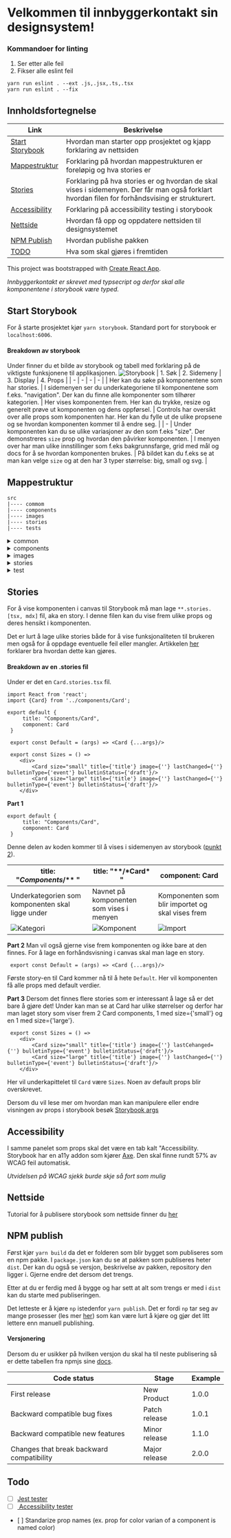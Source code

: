 # Velkommen til innbyggerkontakt sin designsystem!

### Kommandoer for linting

1. Ser etter alle feil
2. Fikser alle eslint feil

```
yarn run eslint . --ext .js,.jsx,.ts,.tsx
yarn run eslint . --fix
```

## Innholdsfortegnelse

| Link                                | Beskrivelse                                                                                                                                    |
| ----------------------------------- | ---------------------------------------------------------------------------------------------------------------------------------------------- |
| [Start Storybook](#start-storybook) | Hvordan man starter opp prosjektet og kjapp forklaring av nettsiden                                                                            |
| [Mappestruktur](#mappestruktur)     | Forklaring på hvordan mappestrukturen er foreløpig og hva stories er                                                                           |
| [Stories](#stories)                 | Forklaring på hva stories er og hvordan de skal vises i sidemenyen. Der får man også forklart hvordan filen for forhåndsvising er strukturert. |
| [Accessibility](#accessibility)     | Forklaring på accessibility testing i storybook                                                                                                |
| [Nettside](#nettside)               | Hvordan få opp og oppdatere nettsiden til designsystemet                                                                                       |
| [NPM Publish](#npm-publish)         | Hvordan publishe pakken                                                                                                                        |
| [TODO](#todo)                       | Hva som skal gjøres i fremtiden                                                                                                                |

This project was bootstrapped with [Create React App](https://github.com/facebook/create-react-app).

_Innbyggerkontakt er skrevet med typsecript og derfor skal alle komponentene i storybook være typed._

## Start Storybook

For å starte prosjektet kjør `yarn storybook`.
Standard port for storybook er `localhost:6006`.

#### Breakdown av storybook

Under finner du et bilde av storybook og tabell med forklaring på de viktigste funksjonene til applikasjonen.
![Storybook](public/storybook.png)
| 1. Søk | 2. Sidemeny | 3. Display | 4. Props |
| - | - | - | - |
| Her kan du søke på komponentene som har stories. | I sidemenyen ser du underkategoriene til komponentene som f.eks. "navigation". Der kan du finne alle komponenter som tilhører kategorien. | Her vises komponenten frem. Her kan du trykke, resize og generelt prøve ut komponenten og dens oppførsel. | Controls har oversikt over alle props som komponenten har. Her kan du fylle ut de ulike propsene og se hvordan komponenten kommer til å endre seg. |
| - | Under komponenten kan du se ulike variasjoner av den som f.eks "size". Der demonstreres `size` prop og hvordan den påvirker komponenten. | I menyen over har man ulike innstillinger som f.eks bakgrunnsfarge, grid med mål og docs for å se hvordan komponenten brukes. | På bildet kan du f.eks se at man kan velge `size` og at den har 3 typer størrelse: big, small og svg. |

## Mappestruktur

```
src
|---- commom
|---- components
|---- images
|---- stories
|---- tests
```

<details>
    <summary> common </summary>

    Her vil du legge til alle konstanter som skal/kan gjenbrukes i andre filer.
    Det kan for eksempel være farger eller font størrelser

</details>

<details>
    <summary> components </summary>

    Det å lage komponenter i storybook er ikke noe forskjellig fra vanilla react.
    Alle komponentene ligger i ```/components``` mappen.
    Tittelen på filen skal være det samme som navnet til komponenten.
    Dersom stylingen skal være påvirket av props så det det lettest å holde styling og koden til komponenten i samme fil.
    Der kan du også lage egendefinerte props og styling.
    Gode og enkle eksempler er ```RadioButton``` og ```Button```.

</details>

<details>
    <summary> images </summary>

    Sier seg selv, her skal bildene/svg blir lagret.
    Dersom man trenger å bruke svg som en komponent er det anbefat å bruke svgr i command line.

</details>

<details>
    <summary> stories </summary>

    Sier seg selv, her skal stories til komponentene blir laget.

</details>

<details>
    <summary> test </summary>

    well, u know the drill.

</details>

## Stories

For å vise komponenten i canvas til Storybook må man lage `**.stories.[tsx, mdx]` fil, aka en story. I denne filen kan du vise frem ulike props og deres hensikt i komponenten.

Det er lurt å lage ulike stories både for å vise funksjonaliteten til brukeren men også for å oppdage eventuelle feil eller mangler. Artikkelen [her](https://storybook.js.org/blog/testing-composite-components/) forklarer bra hvordan dette kan gjøres.

#### Breakdown av en .stories fil

Under er det en `Card.stories.tsx` fil.

```
import React from 'react';
import {Card} from '../components/Card';

export default {
     title: "Components/Card",
     component: Card
 }

 export const Default = (args) => <Card {...args}/>

 export const Sizes = () =>
    <div>
        <Card size="small" title={'title'} image={''} lastChanged={''} bulletinType={'event'} bulletinStatus={'draft'}/>
        <Card size="large" title={'title'} image={''} lastChanged={''} bulletinType={'event'} bulletinStatus={'draft'}/>
    </div>
```

**Part 1**

```
export default {
     title: "Components/Card",
     component: Card
 }
```

Denne delen av koden kommer til å vises i sidemenyen av storybook ([punkt 2](public/storybook.png)).

| title: "_Components_/\*\* "                          | title: "\**/*Card\* "                             | component: Card                                  |
| ---------------------------------------------------- | ------------------------------------------------- | ------------------------------------------------ |
| Underkategorien som komponenten skal ligge under     | Navnet på komponenten som vises i menyen          | Komponenten som blir importet og skal vises frem |
| ![Kategori](public/Storybook-menu-underkategori.png) | ![Komponent](public/Storybook-menu-component.png) | ![Import](public/Card.png)                       |

**Part 2**
Man vil også gjerne vise frem komponenten og ikke bare at den finnes. For å lage en forhåndsvisning i canvas skal man lage en story.

```
 export const Default = (args) => <Card {...args}/>
```

Første story-en til Card kommer nå til å hete `Default`. Her vil komponenten få alle props med default verdier.

**Part 3**
Dersom det finnes flere stories som er interessant å lage så er det bare å gjøre det! Under kan man se at Card har ulike størrelser og derfor har man laget story som viser frem 2 Card components, 1 med size={'small'} og en 1 med size={'large'}.

```
 export const Sizes = () =>
    <div>
        <Card size="small" title={'title'} image={''} lastCehanged={''} bulletinType={'event'} bulletinStatus={'draft'}/>
        <Card size="large" title={'title'} image={''} lastChanged={''} bulletinType={'event'} bulletinStatus={'draft'}/>
    </div>
```

Her vil underkapittelet til `Card` være `Sizes`. Noen av default props blir overskrevet.

Dersom du vil lese mer om hvordan man kan manipulere eller endre visningen av props i storybook besøk [Storybook args](https://storybook.js.org/docs/react/writing-stories/args)

## Accessibility

I samme panelet som props skal det være en tab kalt "Accessibility. Storybook har en a11y addon som kjører [Axe](https://github.com/dequelabs/axe-core). Den skal finne rundt 57% av WCAG feil automatisk.

_Utvidelsen på WCAG sjekk burde skje så fort som mulig_

## Nettside

Tutorial for å publisere storybook som nettside finner du [her](https://storybook.js.org/docs/react/sharing/publish-storybook)

## NPM publish

Først kjør `yarn build` da det er folderen som blir bygget som publiseres som en npm pakke.
I `package.json` kan du se at pakken som publiseres heter ` dist`. Der kan du også se versjon, beskrivelse av pakken, repository den ligger i. Gjerne endre det dersom det trengs.

Etter at du er ferdig med å bygge og har sett at alt som trengs er med i `dist` kan du starte med publiseringen.

Det letteste er å kjøre `np` istedenfor `yarn publish`. Det er fordi `np` tar seg av mange prosesser (les mer [her](https://www.npmjs.com/package/np)) som kan være lurt å kjøre og gjør det litt lettere enn manuell publishing.

#### Versjonering

Dersom du er usikker på hvilken versjon du skal ha til neste publisering så er dette tabellen fra npmjs sine [docs](https://docs.npmjs.com/about-semantic-versioning).

| Code status                               | Stage         | Example |
| ----------------------------------------- | ------------- | ------- |
| First release                             | New Product   | 1.0.0   |
| Backward compatible bug fixes             | Patch release | 1.0.1   |
| Backward compatible new features          | Minor release | 1.1.0   |
| Changes that break backward compatibility | Major release | 2.0.0   |

## Todo

- [ ] [Jest tester](https://storybook.js.org/blog/testing-component-interactions/)
- [ ] [ Accessibility tester](https://storybook.js.org/blog/accessibility-testing-with-storybook/)
- [ ] Standarize prop names (ex. prop for color varian of a component is named color)
